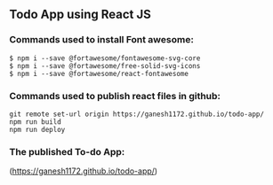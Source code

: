 ## Todo App using React JS

### Commands used to install Font awesome:
```
$ npm i --save @fortawesome/fontawesome-svg-core
$ npm i --save @fortawesome/free-solid-svg-icons
$ npm i --save @fortawesome/react-fontawesome
```
### Commands used to publish react files in github:
```
git remote set-url origin https://ganesh1172.github.io/todo-app/
npm run build
npm run deploy
```
### The published To-do App:
(https://ganesh1172.github.io/todo-app/)

